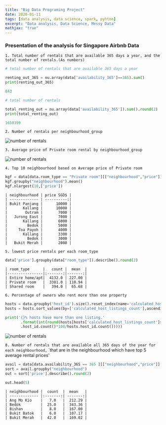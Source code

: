```yaml
---
title: "Big Data Programing Project"
date: 2020-01-11
tags: [data analysis, data science, spark, pyhton]
excerpt: "Data analysis, Data Science, Messy Data"
mathjax: "true"
---
```


### Presentation of the analysis for Singapore Airbnb Data

`1. Total number of rentals that are available 365 days a year, and the total number of rentals.(As numbers)`

```python
# total number of rentals that are available 365 days a year

renting_out_365 = nu.array(data['availability_365']==365).sum()
print(renting_out_365)

843

# total number of rentals

total_renting_out = nu.array(data['availability_365']).sum().round(2)
print(total_renting_out)

1650399
```

`2. Number of rentals per neighbourhood_group`

   <img src="{{ site.url }}{{ site.baseurl }}/images/4.2.png" alt="number of rentals">

`3. Average price of Private room rental by neighbourhood_group`

   <img src="{{ site.url }}{{ site.baseurl }}/images/4.3.png" alt="number of rentals">


`4. Top 10 neighbourhood based on Average price of Private room`

```python
kgf = data[data.room_type == "Private room"][["neighbourhood","price"]]
kgf.groupby("neighbourhood").mean()
kgf.nlargest(10,['price'])
```

    | neighbourhood | price SGD$ |
    | ------------- | ----------:|
    | Bukit Panjang |      10000 |
    |       Kallang |      10000 |
    |        Outram |       7000 |
    |   Jurong East |       7000 |
    |       Kallang |       6000 |
    |         Bedok |       5000 |
    |     Toa Payoh |       4000 |
    |       Kallang |       3300 |
    |         Bedok |       3000 |
    |   Bukit Merah |       2000 |


`5. lowest price rentals per each room_type`

```python
data['price'].groupby(data["room_type"]).describe().round(2)
```

    | room_type      |   count |  mean  |
    |----------------|:-------:|-------:|
    | Entire home/apt|  4132.0 | 227.00 |
    | Private room   |  3381.0 | 110.94 |
    | Shared room    |   394.0 |  65.68 |


`6. Percentage of owners who rent more than one property`

```python
hosts = data.groupby('host_id').size().reset_index(name='calculated_host_listings_count')
hosts = hosts.sort_values(by=['calculated_host_listings_count'],ascending=False)

print('{}% hosts have more than one listing.'
       .format(int(round(hosts[hosts['calculated_host_listings_count']>=2]
       .host_id.count()*100/hosts.host_id.count()))))
```
   <img src="{{ site.url }}{{ site.baseurl }}/images/4.6.png" alt="number of rentals">


`8. Number of rentals that are available all 365 days of the year for each neighbourhood,`
`that are in the neighbourhood which have top 5 average rental prices'

```python
avail = data[data.availability_365 == 365 ][["neighbourhood","price"]]
sort = avail.groupby("neighbourhood")
out = sort['price'].describe().round(2)

out.head(5)
```

    | neighbourhood |  count  |  mean   |
    | ------------- |:-------:| -------:|                                                     
    | Ang Mo Kio    |   7.0   |  212.29 |
    | Bedok         |  25.0   |  343.36 |
    | Bishan        |   8.0   |  167.00 |
    | Bukit Batok   |   6.0   |  107.17 |
    | Bukit Merah   |  42.0   |  169.02 |
